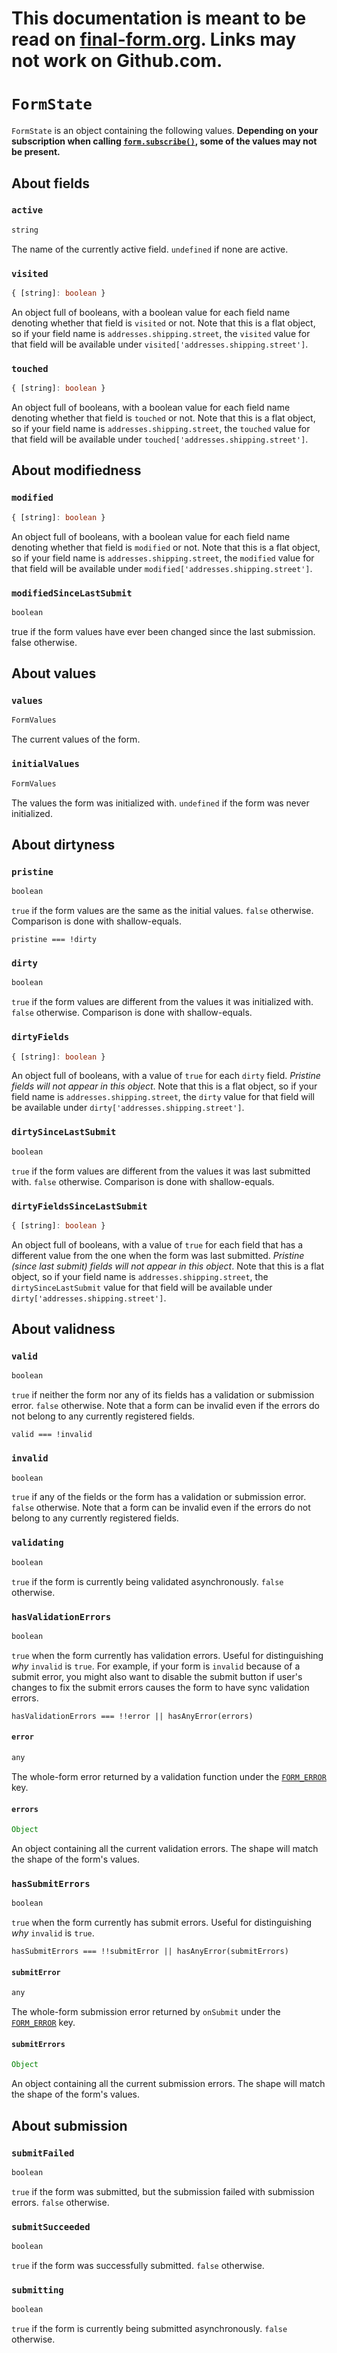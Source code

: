 # This documentation is meant to be read on [final-form.org](https://final-form.org/docs/final-form/types/FormState). Links may not work on Github.com.

# `FormState`

`FormState` is an object containing the following values. **Depending on your subscription when calling [`form.subscribe()`](FormApi#subscribe), some of the values may not be present.**


## About fields
### `active`

```ts
string
```

The name of the currently active field. `undefined` if none are active.

### `visited`

```ts
{ [string]: boolean }
```

An object full of booleans, with a boolean value for each field name denoting whether that field is `visited` or not. Note that this is a flat object, so if your field name is `addresses.shipping.street`, the `visited` value for that field will be available under `visited['addresses.shipping.street']`.

### `touched`

```ts
{ [string]: boolean }
```

An object full of booleans, with a boolean value for each field name denoting whether that field is `touched` or not. Note that this is a flat object, so if your field name is `addresses.shipping.street`, the `touched` value for that field will be available under `touched['addresses.shipping.street']`.

## About modifiedness

### `modified`

```ts
{ [string]: boolean }
```

An object full of booleans, with a boolean value for each field name denoting whether that field is `modified` or not. Note that this is a flat object, so if your field name is `addresses.shipping.street`, the `modified` value for that field will be available under `modified['addresses.shipping.street']`.

### `modifiedSinceLastSubmit`

```ts
boolean
```

true if the form values have ever been changed since the last submission. false otherwise.


## About values

### `values`

```ts
FormValues
```

The current values of the form.

### `initialValues`

```ts
FormValues
```

The values the form was initialized with. `undefined` if the form was never
initialized.

## About dirtyness

### `pristine`

```ts
boolean
```

`true` if the form values are the same as the initial values. `false` otherwise.
Comparison is done with shallow-equals.

`pristine === !dirty`

### `dirty`

```ts
boolean
```

`true` if the form values are different from the values it was initialized with. `false` otherwise. Comparison is done with shallow-equals.

### `dirtyFields`

```ts
{ [string]: boolean }
```

An object full of booleans, with a value of `true` for each `dirty` field. _Pristine fields will not appear in this object_. Note that this is a flat object, so if your field name is `addresses.shipping.street`, the `dirty` value for that field will be available under `dirty['addresses.shipping.street']`.

### `dirtySinceLastSubmit`

```ts
boolean
```

`true` if the form values are different from the values it was last submitted with. `false` otherwise. Comparison is done with shallow-equals.

### `dirtyFieldsSinceLastSubmit`

```ts
{ [string]: boolean }
```

An object full of booleans, with a value of `true` for each field that has a different value from the one when the form was last submitted. _Pristine (since last submit) fields will not appear in this object_. Note that this is a flat object, so if your field name is `addresses.shipping.street`, the `dirtySinceLastSubmit` value for that field will be available under `dirty['addresses.shipping.street']`.

## About validness

### `valid`

```ts
boolean
```

`true` if neither the form nor any of its fields has a validation or submission
error. `false` otherwise. Note that a form can be invalid even if the errors do
not belong to any currently registered fields.

`valid === !invalid`

### `invalid`

```ts
boolean
```

`true` if any of the fields or the form has a validation or submission error.
`false` otherwise. Note that a form can be invalid even if the errors do not
belong to any currently registered fields.

### `validating`

```ts
boolean
```

`true` if the form is currently being validated asynchronously. `false`
otherwise.

### `hasValidationErrors`

```ts
boolean
```

`true` when the form currently has validation errors. Useful for distinguishing _why_ `invalid` is `true`. For example, if your form is `invalid` because of a submit error, you might also want to disable the submit button if user's changes to fix the submit errors causes the form to have sync validation errors.

`hasValidationErrors === !!error || hasAnyError(errors)`

#### `error`

```ts
any
```

The whole-form error returned by a validation function under the [`FORM_ERROR`](../api#form_error) key.

#### `errors`

```ts
Object
```

An object containing all the current validation errors. The shape will match the
shape of the form's values.

### `hasSubmitErrors`

```ts
boolean
```

`true` when the form currently has submit errors. Useful for distinguishing _why_ `invalid` is `true`.

`hasSubmitErrors === !!submitError || hasAnyError(submitErrors)`

#### `submitError`

```ts
any
```

The whole-form submission error returned by `onSubmit` under the [`FORM_ERROR`](../api#form_error) key.

#### `submitErrors`

```ts
Object
```

An object containing all the current submission errors. The shape will match the
shape of the form's values.

## About submission

### `submitFailed`

```ts
boolean
```

`true` if the form was submitted, but the submission failed with submission
errors. `false` otherwise.

### `submitSucceeded`

```ts
boolean
```

`true` if the form was successfully submitted. `false` otherwise.

### `submitting`

```ts
boolean
```

`true` if the form is currently being submitted asynchronously. `false`
otherwise.
